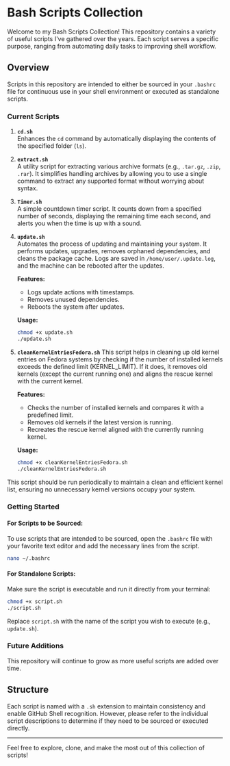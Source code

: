 # Bash Scripts Collection

Welcome to my Bash Scripts Collection! This repository contains a variety of useful scripts I've gathered over the years. Each script serves a specific purpose, ranging from automating daily tasks to improving shell workflow.

## Overview

Scripts in this repository are intended to either be sourced in your `.bashrc` file for continuous use in your shell environment or executed as standalone scripts.

### Current Scripts

1. **`cd.sh`**  
   Enhances the `cd` command by automatically displaying the contents of the specified folder (`ls`).

2. **`extract.sh`**  
   A utility script for extracting various archive formats (e.g., `.tar.gz`, `.zip`, `.rar`). It simplifies handling archives by allowing you to use a single command to extract any supported format without worrying about syntax.

3. **`Timer.sh`**  
   A simple countdown timer script. It counts down from a specified number of seconds, displaying the remaining time each second, and alerts you when the time is up with a sound.

4. **`update.sh`**  
   Automates the process of updating and maintaining your system. It performs updates, upgrades, removes orphaned dependencies, and cleans the package cache. Logs are saved in `/home/user/.update.log`, and the machine can be rebooted after the updates.

   **Features:**  
   - Logs update actions with timestamps.
   - Removes unused dependencies.
   - Reboots the system after updates.

   **Usage:**
   ```bash
   chmod +x update.sh
   ./update.sh
   ```
5. **`cleanKernelEntriesFedora.sh`**
This script helps in cleaning up old kernel entries on Fedora systems by checking if the number of installed kernels exceeds the defined limit (KERNEL_LIMIT). If it does, it removes old kernels (except the current running one) and aligns the rescue kernel with the current kernel.

   **Features:**
   - Checks the number of installed kernels and compares it with a predefined limit.
   - Removes old kernels if the latest version is running.
   - Recreates the rescue kernel aligned with the currently running kernel.

   **Usage:**
   ``` bash
   chmod +x cleanKernelEntriesFedora.sh
   ./cleanKernelEntriesFedora.sh
   ```

This script should be run periodically to maintain a clean and efficient kernel list, ensuring no unnecessary kernel versions occupy your system.

### Getting Started

#### For Scripts to be Sourced:
To use scripts that are intended to be sourced, open the `.bashrc` file with your favorite text editor and add the necessary lines from the script.

```bash
nano ~/.bashrc
```

#### For Standalone Scripts:
Make sure the script is executable and run it directly from your terminal:

```bash
chmod +x script.sh
./script.sh
```

Replace `script.sh` with the name of the script you wish to execute (e.g., `update.sh`).

### Future Additions

This repository will continue to grow as more useful scripts are added over time.

## Structure

Each script is named with a `.sh` extension to maintain consistency and enable GitHub Shell recognition. However, please refer to the individual script descriptions to determine if they need to be sourced or executed directly.

---

Feel free to explore, clone, and make the most out of this collection of scripts!
